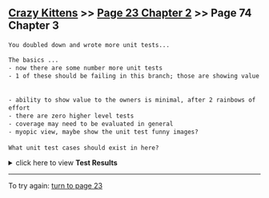 ## [Crazy Kittens](../page-0/README.md) >> [Page 23 Chapter 2](../page-23/README.md) >> Page 74 Chapter 3

```
You doubled down and wrote more unit tests...
```
```
The basics ...
- now there are some number more unit tests
- 1 of these should be failing in this branch; those are showing value


- ability to show value to the owners is minimal, after 2 rainbows of effort
- there are zero higher level tests
- coverage may need to be evaluated in general
- myopic view, maybe show the unit test funny images?

What unit test cases should exist in here?
```
<details>
    <summary>click here to view <b>Test Results</b></summary>
    <img width="50%" src="assets/results.png"/>

    You have died of dysentery.
</details>

<hr>

To try again: [turn to page 23](../page-23/README.md)


